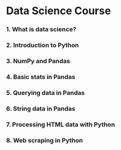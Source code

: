 # Data Science Course

### 1. What is data science? 

### 2. Introduction to Python

### 3. NumPy and Pandas

### 4. Basic stats in Pandas

### 5. Querying data in Pandas

### 6. String data in Pandas

### 7. Processing HTML data with Python

### 8. Web scraping in Python
